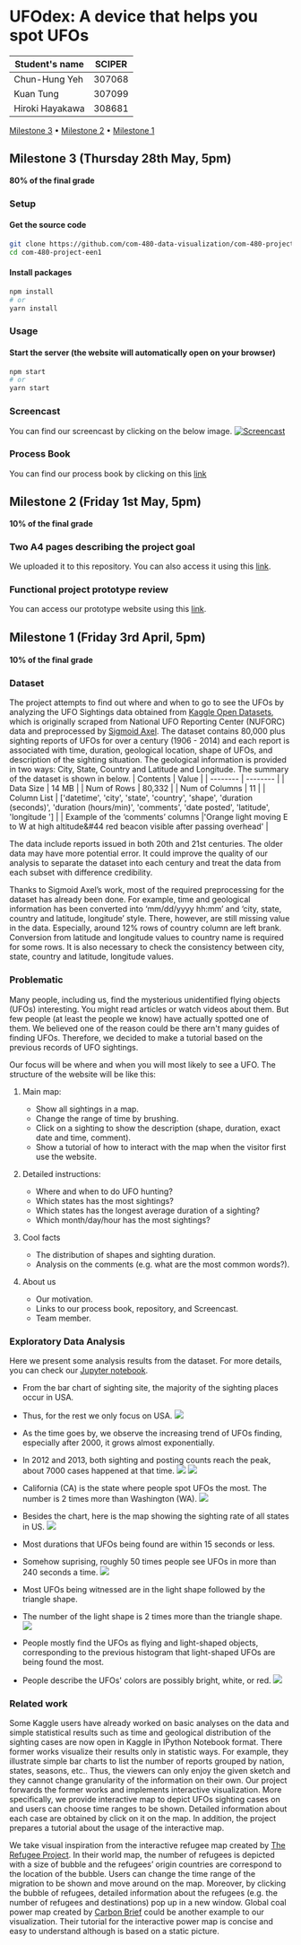 # UFOdex: A device that helps you spot UFOs

| Student's name | SCIPER |
| -------------- | ------ |
| Chun-Hung Yeh | 307068 |
| Kuan Tung | 307099 |
| Hiroki Hayakawa | 308681 |

[Milestone 3](#milestone-3-thursday-28th-may-5pm) • [Milestone 2](#milestone-2-friday-1st-may-5pm) • [Milestone 1](#milestone-1-friday-3rd-april-5pm)

## Milestone 3 (Thursday 28th May, 5pm)

**80% of the final grade**

### Setup

#### Get the source code

```bash
git clone https://github.com/com-480-data-visualization/com-480-project-een1.git
cd com-480-project-een1
```

#### Install packages

```bash
npm install
# or
yarn install
```

### Usage

#### Start the server (the website will automatically open on your browser)

```bash
npm start
# or
yarn start
```

### Screencast

You can find our screencast by clicking on the below image.
[![Screencast](https://img.youtube.com/vi/nmjpIAe8x_M/0.jpg)](https://www.youtube.com/watch?v=nmjpIAe8x_M)

### Process Book

You can find our process book by clicking on this [link](https://github.com/com-480-data-visualization/com-480-project-een1/)


## Milestone 2 (Friday 1st May, 5pm)

**10% of the final grade**

### Two A4 pages describing the project goal

We uploaded it to this repository. You can also access it using this [link](https://github.com/com-480-data-visualization/com-480-project-een1/blob/master/milestone_2.pdf).

### Functional project prototype review

You can access our prototype website using this [link](https://com-480-data-visualization.github.io/com-480-project-een1/).


## Milestone 1 (Friday 3rd April, 5pm)

#### **10% of the final grade**

### Dataset
The project attempts to find out where and when to go to see the UFOs by analyzing the UFO Sightings data obtained from [Kaggle Open Datasets](https://www.kaggle.com/NUFORC/ufo-sightings), which is originally scraped from National UFO Reporting Center (NUFORC) data and preprocessed by [Sigmoid Axel](https://github.com/planetsig/ufo-reports). The dataset contains 80,000 plus sighting reports of UFOs for over a century (1906 - 2014) and each report is associated with time, duration, geological location, shape of UFOs, and description of the sighting situation. The geological information is provided in two ways: City, State, Country and Latitude and Longitude. The summary of the dataset is shown in below.
| Contents | Value |
| -------- | -------- |
| Data Size     | 14 MB     |
| Num of Rows     | 80,332     |
| Num of Columns     | 11     |
| Column List     | ['datetime', 'city', 'state', 'country', 'shape', 'duration (seconds)', 'duration (hours/min)', 'comments', 'date posted', 'latitude', 'longitude ']    |
| Example of the ‘comments’ columns     |'Orange light moving E to W at high altitude&#44 red beacon visible after passing overhead'     |


The data include reports issued in both 20th and 21st centuries. The older data may have more potential error. It could improve the quality of our analysis to separate the dataset into each century and treat the data from each subset with difference credibility.

Thanks to Sigmoid Axel’s work, most of the required preprocessing for the dataset has already been done. For example, time and geological information has been converted into ‘mm/dd/yyyy hh:mm’ and ‘city, state, country and latitude, longitude’ style. There, however, are still missing value in the data. Especially, around 12% rows of country column are left brank. Conversion from latitude and longitude values to country name is required for some rows. It is also necessary to check the consistency between city, state, country and latitude, longitude values.


### Problematic
Many people, including us, find the mysterious unidentified flying objects (UFOs) interesting. You might read articles or watch videos about them. But few people (at least the people we know) have actually spotted one of them. We believed one of the reason could be there arn't many guides of finding UFOs. Therefore, we decided to make a tutorial based on the previous records of UFO sightings.

Our focus will be where and when you will most likely to see a UFO. The structure of the website will be like this:
1. Main map:
    - Show all sightings in a map.
    - Change the range of time by brushing.
    - Click on a sighting to show the description (shape, duration, exact date and time, comment).
    - Show a tutorial of how to interact with the map when the visitor first use the website.

2. Detailed instructions: 
    - Where and when to do UFO hunting?
    - Which states has the most sightings?
    - Which states has the longest average duration of a sighting?
    - Which month/day/hour has the most sightings?

3. Cool facts
    - The distribution of shapes and sighting duration. 
    - Analysis on the comments (e.g. what are the most common words?).

4. About us
    - Our motivation.
    - Links to our process book, repository, and Screencast.
    - Team member.


### Exploratory Data Analysis
Here we present some analysis results from the dataset. For more details, you can check our [Jupyter notebook](milestone_1/Exploratory%20Data%20Analysis.ipynb). 

- From the bar chart of sighting site, the majority of the sighting places occur in USA. 
- Thus, for the rest we only focus on USA.
![](/milestone_1/country_count.png)


- As the time goes by, we observe the increasing trend of UFOs finding, especially after 2000, it grows almost exponentially.
- In 2012 and 2013, both sighting and posting counts reach the peak, about 7000 cases happened at that time.
![](/milestone_1/year_count.png)
![](/milestone_1/year_post_count.png)


- California (CA) is the state where people spot UFOs the most. The number is 2 times more than Washington (WA).
![](/milestone_1/state_count.png)


- Besides the chart, here is the map showing the sighting rate of all states in US.
![](/milestone_1/map.png)


- Most durations that UFOs being found are within 15 seconds or less.
- Somehow suprising, roughly 50 times people see UFOs in more than 240 seconds a time.
![](/milestone_1/duration_count.png)


- Most UFOs being witnessed are in the light shape followed by the triangle shape.
- The number of the light shape is 2 times more than the triangle shape.
![](/milestone_1/shape_count.png)


- People mostly find the UFOs as flying and light-shaped objects, corresponding to the previous histogram that light-shaped UFOs are being found the most.
- People describe the UFOs' colors are possibly bright, white, or red.
![](/milestone_1/comment_cloud.png)


### Related work
Some Kaggle users have already worked on basic analyses on the data and simple statistical results such as time and geological distribution of the sighting cases are now open in Kaggle in IPython Notebook format. There former works visualize their results only in statistic ways. For example, they illustrate simple bar charts to list the number of reports grouped by nation, states, seasons, etc.. Thus, the viewers can only enjoy the given sketch and they cannot change granularity of the information on their own. Our project forwards the former works and implements interactive visualization. More specifically, we provide interactive map to depict UFOs sighting cases on and users can choose time ranges to be shown. Detailed information about each case are obtained by click on it on the map. In addition, the project prepares a tutorial about the usage of the interactive map.

We take visual inspiration from the interactive refugee map created by [The Refugee Project](http://therefugeeproject.org/#/2018). In their world map, the number of refugees is depicted with a size of bubble and the refugees’ origin countries are correspond to the location of the bubble. Users can change the time range of the migration to be shown and move around on the map. Moreover, by clicking the bubble of refugees, detailed information about the refugees (e.g. the number of refugees and destinations) pop up in a new window. Global coal power map created by [Carbon Brief](https://www.carbonbrief.org/mapped-worlds-coal-power-plants) could be another example to our visualization. Their tutorial for the interactive power map is concise and easy to understand although is based on a static picture.
